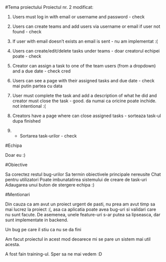 #Tema proiectului
Proiectul nr. 2 modificat:

1) Users must log in with email or username and password - check

2) Users can create teams and add users via username or email if user not found - check

3) If user with email doesn’t exists an email is sent - nu am implementat :(

4) Users can create/edit/delete tasks under teams - doar creatorul echipei poate - check

5) Creator can assign a task to one of the team users (from a dropdown) and a due date - check cred

6) Users can see a page with their assigned tasks and due date - check mai putin partea cu data

7) User must complete the task and add a description of what he did and creator must close the task - good. da  numai ca oricine poate inchide. not intentional :(

8) Creators have a page where can close assigned tasks - sorteaza task-ul dupa finished

9) + Sortarea task-urilor - check

#Echipa

Doar eu :)

#Obiective

Sa corectez restul bug-urilor
Sa termin obiectivele principale nereusite
Chat pentru utilizatori
Poate imbunatatirea sistemului de creare de task-uri
Adaugarea unui buton de stergere echipa :)

#Mentionari

Din cauza ca am avut un proiect urgent de pasti, nu prea am avut timp sa mai lucrez la proiect :(, asa ca aplicatia poate avea bug-uri si validari care nu sunt facute. De asemenea, unele feature-uri s-ar putea sa lipseasca, dar sunt implementate in backend.

Un bug pe care il stiu ca nu se da fini

Am facut proiectul in acest mod deoarece mi se pare un sistem mai util acesta.

A fost fain training-ul. Sper sa ne mai vedem :D
